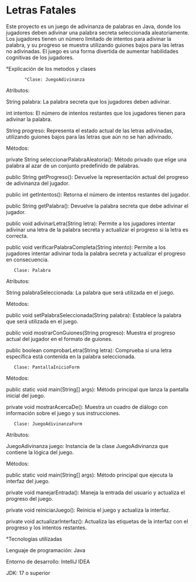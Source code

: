 # Letras Fatales

Este proyecto es un juego de adivinanza de palabras en Java, donde los jugadores deben adivinar una palabra secreta seleccionada aleatoriamente.
Los jugadores tienen un número limitado de intentos para adivinar la palabra, y su progreso se muestra utilizando guiones bajos para las letras no adivinadas. 
El juego es una forma divertida de aumentar habilidades cognitivas de los jugadores.

 °Explicación de los metodos y clases

           °Clase: JuegoAdivinanza

Atributos:

String palabra: La palabra secreta que los jugadores deben adivinar.

int intentos: El número de intentos restantes que los jugadores tienen para adivinar la palabra.

String progreso: Representa el estado actual de las letras adivinadas, utilizando guiones bajos para las letras que aún no se han adivinado.

Métodos:

private String seleccionarPalabraAleatoria(): Método privado que elige una palabra al azar de un conjunto predefinido de palabras.

public String getProgreso(): Devuelve la representación actual del progreso de adivinanza del jugador.

public int getIntentos(): Retorna el número de intentos restantes del jugador.

public String getPalabra(): Devuelve la palabra secreta que debe adivinar el jugador.

public void adivinarLetra(String letra): Permite a los jugadores intentar adivinar una letra de la palabra secreta y actualizar el 
progreso si la letra es correcta.

public void verificarPalabraCompleta(String intento): Permite a los jugadores intentar adivinar toda la palabra secreta y actualizar el progreso en consecuencia.

       Clase: Palabra

Atributos:

String palabraSeleccionada: La palabra que será utilizada en el juego.

Métodos:

public void setPalabraSeleccionada(String palabra): Establece la palabra que será utilizada en el juego.

public void mostrarConGuiones(String progreso): Muestra el progreso actual del jugador en el formato de guiones.

public boolean comprobarLetra(String letra): Comprueba si una letra específica está contenida en la palabra seleccionada.

       Clase: PantallaInicioForm

Métodos:

public static void main(String[] args): Método principal que lanza la pantalla inicial del juego.

private void mostrarAcercaDe(): Muestra un cuadro de diálogo con información sobre el juego y sus instrucciones.

       Clase: JuegoAdivinanzaForm

Atributos:

JuegoAdivinanza juego: Instancia de la clase JuegoAdivinanza que contiene la lógica del juego.

Métodos:

public static void main(String[] args): Método principal que ejecuta la interfaz del juego.

private void manejarEntrada(): Maneja la entrada del usuario y actualiza el progreso del juego.

private void reiniciarJuego(): Reinicia el juego y actualiza la interfaz.

private void actualizarInterfaz(): Actualiza las etiquetas de la interfaz con el progreso y los intentos restantes.

  °Tecnologías utilizadas

Lenguaje de programación: Java

Entorno de desarrollo: IntelliJ IDEA

JDK: 17 o superior
